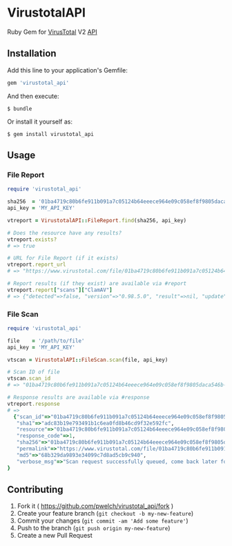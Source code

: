 # VirustotalAPI

Ruby Gem for [VirusTotal](https://www.virustotal.com) V2 [API](https://www.virustotal.com/en/documentation/public-api/)

## Installation

Add this line to your application's Gemfile:

```ruby
gem 'virustotal_api'
```

And then execute:

    $ bundle

Or install it yourself as:

    $ gem install virustotal_api

## Usage

### File Report

```ruby
require 'virustotal_api'

sha256  = '01ba4719c80b6fe911b091a7c05124b64eeece964e09c058ef8f9805daca546b'
api_key = 'MY_API_KEY'

vtreport = VirustotalAPI::FileReport.find(sha256, api_key)

# Does the resource have any results?
vtreport.exists?
# => true

# URL for File Report (if it exists)
vtreport.report_url
# => "https://www.virustotal.com/file/01ba4719c80b6fe911b091a7c05124b64eeece964e09c058ef8f9805daca546b/analysis/1418032127/"

# Report results (if they exist) are available via #report
vtreport.report["scans"]["ClamAV"]
# => {"detected"=>false, "version"=>"0.98.5.0", "result"=>nil, "update"=>"20141208"}
```

### File Scan

```ruby
require 'virustotal_api'

file    = '/path/to/file'
api_key = 'MY_API_KEY'

vtscan = VirustotalAPI::FileScan.scan(file, api_key)

# Scan ID of file
vtscan.scan_id
# => "01ba4719c80b6fe911b091a7c05124b64eeece964e09c058ef8f9805daca546b-1419454668"

# Response results are available via #response
vtreport.response
# =>
  {"scan_id"=>"01ba4719c80b6fe911b091a7c05124b64eeece964e09c058ef8f9805daca546b-1419454668",
   "sha1"=>"adc83b19e793491b1c6ea0fd8b46cd9f32e592fc",
   "resource"=>"01ba4719c80b6fe911b091a7c05124b64eeece964e09c058ef8f9805daca546b",
   "response_code"=>1,
   "sha256"=>"01ba4719c80b6fe911b091a7c05124b64eeece964e09c058ef8f9805daca546b",
   "permalink"=>"https://www.virustotal.com/file/01ba4719c80b6fe911b091a7c05124b64eeece964e09c058ef8f9805daca546b/analysis/1419454668/",
   "md5"=>"68b329da9893e34099c7d8ad5cb9c940",
   "verbose_msg"=>"Scan request successfully queued, come back later for the report"
}
```

## Contributing

1. Fork it ( https://github.com/pwelch/virustotal_api/fork )
2. Create your feature branch (`git checkout -b my-new-feature`)
3. Commit your changes (`git commit -am 'Add some feature'`)
4. Push to the branch (`git push origin my-new-feature`)
5. Create a new Pull Request

